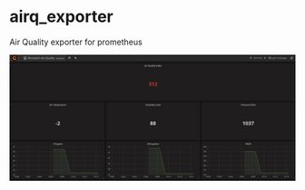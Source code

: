 # airq_exporter
Air Quality exporter for prometheus

![Grafana Dashboard for AirQ exporter](https://github.com/mbolek/airq_exporter/blob/master/img/airq_grafana.png)
